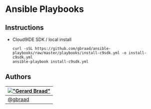 Ansible Playbooks
=================


Instructions
------------

   * Cloud9IDE SDK / local install  

      ```
      curl -sSL https://github.com/gbraad/ansible-playbooks/raw/master/playbooks/install-c9sdk.yml -o install-c9sdk.yml
      ansible-playbook install-c9sdk.yml
      ```


Authors
-------

| [!["Gerard Braad"](http://gravatar.com/avatar/e466994eea3c2a1672564e45aca844d0.png?s=60)](http://gbraad.nl "Gerard Braad <me@gbraad.nl>") |
|---|
| [@gbraad](https://twitter.com/gbraad)  |
